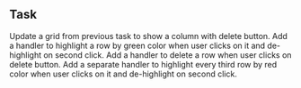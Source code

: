Task
---
Update a grid from previous task to show a column with delete button.
Add a handler to highlight a row by green color when user clicks on it and de-highlight on second click.
Add a handler to delete a row when user clicks on delete button.
Add a separate handler to highlight every third row by red color when user clicks on it and de-highlight on second click. 
